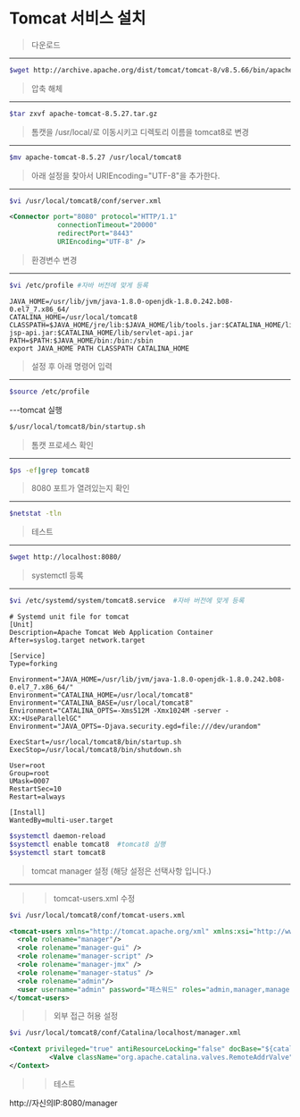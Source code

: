 Tomcat 서비스 설치
===

>다운로드
---
```bash
$wget http://archive.apache.org/dist/tomcat/tomcat-8/v8.5.66/bin/apache-tomcat-8.5.66.tar.gz
```

>압축 해체
---
```bash
$tar zxvf apache-tomcat-8.5.27.tar.gz
```

>톰캣을 /usr/local/로 이동시키고 디렉토리 이름을 tomcat8로 변경
---
```bash
$mv apache-tomcat-8.5.27 /usr/local/tomcat8
```


>아래 설정을 찾아서 URIEncoding="UTF-8"을 추가한다.
---
```bash
$vi /usr/local/tomcat8/conf/server.xml
```
```xml
<Connector port="8080" protocol="HTTP/1.1"
            connectionTimeout="20000"
            redirectPort="8443"
            URIEncoding="UTF-8" />
```

>환경변수 변경
---
```bash
$vi /etc/profile #자바 버전에 맞게 등록
```
```console
JAVA_HOME=/usr/lib/jvm/java-1.8.0-openjdk-1.8.0.242.b08-0.el7_7.x86_64/
CATALINA_HOME=/usr/local/tomcat8
CLASSPATH=$JAVA_HOME/jre/lib:$JAVA_HOME/lib/tools.jar:$CATALINA_HOME/lib-jsp-api.jar:$CATALINA_HOME/lib/servlet-api.jar
PATH=$PATH:$JAVA_HOME/bin:/bin:/sbin
export JAVA_HOME PATH CLASSPATH CATALINA_HOME
```

>설정 후 아래 명령어 입력 
---
```bash
$source /etc/profile
```

>
---tomcat 실행
```bash
$/usr/local/tomcat8/bin/startup.sh
```

>톰캣 프로세스 확인
---
```bash
$ps -ef|grep tomcat8
```

>8080 포트가 열려있는지 확인 
---
```bash
$netstat -tln
```

>테스트
---
```bash
$wget http://localhost:8080/
```

>systemctl 등록
---
```bash
$vi /etc/systemd/system/tomcat8.service  #자바 버전에 맞게 등록
```
```console
# Systemd unit file for tomcat
[Unit]
Description=Apache Tomcat Web Application Container
After=syslog.target network.target

[Service]
Type=forking

Environment="JAVA_HOME=/usr/lib/jvm/java-1.8.0-openjdk-1.8.0.242.b08-0.el7_7.x86_64/"
Environment="CATALINA_HOME=/usr/local/tomcat8"
Environment="CATALINA_BASE=/usr/local/tomcat8"
Environment="CATALINA_OPTS=-Xms512M -Xmx1024M -server -XX:+UseParallelGC"
Environment="JAVA_OPTS=-Djava.security.egd=file:///dev/urandom"

ExecStart=/usr/local/tomcat8/bin/startup.sh
ExecStop=/usr/local/tomcat8/bin/shutdown.sh

User=root
Group=root
UMask=0007
RestartSec=10
Restart=always

[Install]
WantedBy=multi-user.target
```

```bash
$systemctl daemon-reload
$systemctl enable tomcat8  #tomcat8 실행
$systemctl start tomcat8
```



>tomcat manager 설정 (해당 설정은 선택사항 입니다.)
---
>>tomcat-users.xml 수정
```bash
$vi /usr/local/tomcat8/conf/tomcat-users.xml
```
```xml
<tomcat-users xmlns="http://tomcat.apache.org/xml" xmlns:xsi="http://www.w3.org/2001/XMLSchema-instance" xsi:schemaLocation="http://tomcat.apache.org/xml tomcat-users.xsd" version="1.0">
  <role rolename="manager"/>
  <role rolename="manager-gui" />
  <role rolename="manager-script" />
  <role rolename="manager-jmx" />
  <role rolename="manager-status" />
  <role rolename="admin"/>
  <user username="admin" password="패스워드" roles="admin,manager,manager-gui, manager-script, manager-jmx,  manager-status"/>
</tomcat-users>
```
>>외부 접근 허용 설정
```bash
$vi /usr/local/tomcat8/conf/Catalina/localhost/manager.xml
```
```xml
<Context privileged="true" antiResourceLocking="false" docBase="${catalina.home}/webapps/manager">
          <Valve className="org.apache.catalina.valves.RemoteAddrValve" allow="^.*$" />
</Context>
```
>>테스트

http://자신의IP:8080/manager